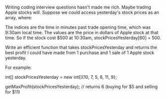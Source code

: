 Writing coding interview questions hasn't made me rich. Maybe trading Apple stocks will.
Suppose we could access yesterday's stock prices as an array, where:

The indices are the time in minutes past trade opening time, which was 9:30am local time.
The values are the price in dollars of Apple stock at that time.
So if the stock cost $500 at 10:30am, stockPricesYesterday[60] = 500.

Write an efficient function that takes stockPricesYesterday and returns the best profit I could have made from 1 purchase and 1 sale of 1 Apple stock yesterday.

For example:

  int[] stockPricesYesterday = new int[]{10, 7, 5, 8, 11, 9};

getMaxProfit(stockPricesYesterday);
// returns 6 (buying for $5 and selling for $11)